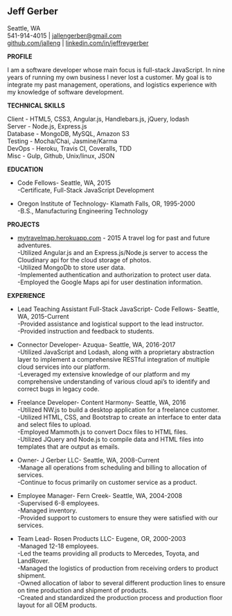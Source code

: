 


**Jeff Gerber**
---------------

Seattle, WA </br>
541-914-4015 | jallengerber@gmail.com </br>
[github.com/jalleng](https://github.com/jalleng) | [linkedin.com/in/jeffreygerber](https://linkedin.com/in/jeffreygerber)

**PROFILE**

I am a software developer whose main focus is full-stack JavaScript.  In nine years of running my own business I never lost a customer.  My goal is to integrate my past management, operations, and logistics experience with my knowledge of software development.

**TECHNICAL SKILLS**

Client - HTML5, CSS3, Angular.js, Handlebars.js, jQuery, lodash </br>
Server - Node.js, Express.js </br>
Database - MongoDB, MySQL, Amazon S3 </br>
Testing - Mocha/Chai, Jasmine/Karma </br>
DevOps - Heroku, Travis CI, Coveralls, TDD </br>
Misc - Gulp, Github, Unix/linux, JSON

**EDUCATION**

 - Code Fellows- Seattle, WA, 2015</br>
  -Certificate, Full-Stack JavaScript Development

 - Oregon Institute of Technology- Klamath Falls, OR, 1995-2000</br>
  -B.S., Manufacturing Engineering Technology

**PROJECTS**

 - [mytravelmap.herokuapp.com](https://mytravelmap.herokuapp.com) - 2015 A travel log for past and future
   adventures. </br>
   -Utilized Angular.js and an Express.js/Node.js server to access the Cloudinary api for the cloud storage of photos.  
   -Utilized MongoDb to store user data.  
   -Implemented authentication and authorization to protect user data.  
   -Employed the Google Maps api for user destination information.


**EXPERIENCE**

- Lead Teaching Assistant Full-Stack JavaScript- Code Fellows- Seattle, WA, 2015-Current</br>
  -Provided assistance and logistical support to the lead instructor.  
  -Provided instruction and feedback to students.


 - Connector Developer- Azuqua- Seattle, WA, 2016-2017</br>
  -Utilized JavaScript and Lodash, along with a proprietary abstraction layer to implement a comprehensive RESTful integration of multiple cloud services into our platform.  
  -Leveraged my extensive knowledge of our platform and my comprehensive understanding of various cloud api’s to identify and correct bugs in legacy code. 

 
 - Freelance Developer- Content Harmony- Seattle, WA, 2016</br>
  -Utilized NW.js to build a desktop application for a freelance customer. </br>
  -Utilized HTML, CSS, and Bootstrap to create an interface to enter data and select files to upload. </br>
  -Employed Mammoth.js to convert Docx files to HTML files. </br>
  -Utilized JQuery and Node.js to compile data and HTML files into templates that are output as emails. </br>


 - Owner- J Gerber LLC- Seattle, WA, 2008-Current</br>
  -Manage all operations from scheduling and billing to allocation of services.  
  -Continue to focus primarily on customer service as a product.  


 - Employee Manager- Fern Creek- Seattle, WA, 2004-2008</br>
  -Supervised 6-8 employees.  
  -Managed inventory.  
  -Provided support to customers to ensure they were satisfied with our services.


 - Team Lead- Rosen Products LLC- Eugene, OR, 2000-2003</br>
  -Managed 12-18 employees.  
  -Led the teams providing all products to Mercedes, Toyota, and LandRover.  
  -Managed the logistics of production from receiving orders to product shipment.  
  -Owned allocation of labor to several different production lines to ensure on time production and shipment of products.  
  -Created and standardized the production process and production floor layout for all OEM products.
